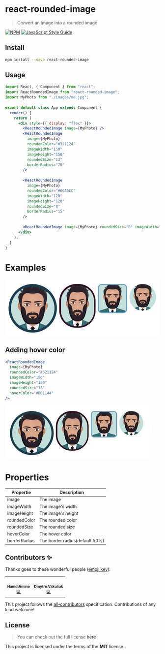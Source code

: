 # react-rounded-image

> Convert an image into a rounded image

[![NPM](https://img.shields.io/npm/v/react-rounded-image.svg)](https://www.npmjs.com/package/react-rounded-image) [![JavaScript Style Guide](https://img.shields.io/badge/code_style-standard-brightgreen.svg)](https://standardjs.com)

## Install

```bash
npm install --save react-rounded-image
```

## Usage

```jsx
import React, { Component } from "react";
import ReactRoundedImage from "react-rounded-image";
import MyPhoto from "./images/me.jpg";

export default class App extends Component {
  render() {
    return (
      <div style={{ display: "flex" }}>
        <ReactRoundedImage image={MyPhoto} />
        <ReactRoundedImage
          image={MyPhoto}
          roundedColor="#321124"
          imageWidth="150"
          imageHeight="150"
          roundedSize="13"
          borderRadius="70"
        />

        <ReactRoundedImage
          image={MyPhoto}
          roundedColor="#66A5CC"
          imageWidth="120"
          imageHeight="120"
          roundedSize="8"
          borderRadius="15"
        />

        <ReactRoundedImage image={MyPhoto} roundedSize="0" imageWidth="110" imageHeight="110" />
      </div>
    );
  }
}
```

# Examples

<img src="./result_example.png" alt="Result"/>

## Adding hover color

```jsx
<ReactRoundedImage
  image={MyPhoto}
  roundedColor="#321124"
  imageWidth="150"
  imageHeight="150"
  roundedSize="13"
  hoverColor="#DD1144"
/>
```

![Result](https://raw.githubusercontent.com/AmineVolk/react-rounded-image/master/react-rounded-image-hover.gif)

# Properties

| Propertie    | Description                    |
| ------------ | ------------------------------ |
| image        | The image                      |
| imageWidth   | The image's width              |
| imageHeight  | The image's height             |
| roundedColor | The rounded color              |
| roundedSize  | The rounded size               |
| hoverColor   | The hover color                |
| borderRadius | The border radius(default 50%) |

## Contributors ✨

Thanks goes to these wonderful people ([emoji key](https://allcontributors.org/docs/en/emoji-key)):

<!-- ALL-CONTRIBUTORS-LIST:START - Do not remove or modify this section -->
<!-- prettier-ignore-start -->
<!-- markdownlint-disable -->
<table>
  <tr>
    <td align="center"><a href="https://github.com/AmineVolk"><img src="https://avatars1.githubusercontent.com/u/37228315?v=4" width="100px;" alt=""/><br /><sub><b>HamdiAmine</b></sub></a><br /><a href="https://github.com/AmineVolk/react-rounded-image/commits?author=AmineVolk" title="Code">💻</a></td>
    <td align="center"><a href="https://github.com/vakyla98"><img src="https://avatars3.githubusercontent.com/u/15347646?s=460&u=a585863c8d898ac96b97e483fc33dcd31e2b9ae4&v=4" width="100px;" alt=""/><br /><sub><b>Dmytro Vakuliuk
</b></sub></a><br /><a href="https://github.com/AmineVolk/react-rounded-image/commits?author=vakyla98" title="Code">💻</a></td>    
  </tr>
</table>

<!-- markdownlint-enable -->
<!-- prettier-ignore-end -->

<!-- ALL-CONTRIBUTORS-LIST:END -->

This project follows the [all-contributors](https://github.com/all-contributors/all-contributors) specification. Contributions of any kind welcome!

## License

> You can check out the full license [here](https://github.com/AmineVolk/react-rounded-image/blob/master/LICENSE)

This project is licensed under the terms of the **MIT** license.
